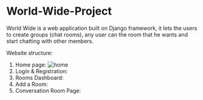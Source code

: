 # World-Wide-Project
 World Wide is a web application built on Django framework, it lets the users to create groups (chat rooms), any user can the room that he wants and start chatting with other members.

Website structure:
1. Home page:
![home](https://github.com/Nawal-Dweik/World-Wide-Project/tree/master/screenshots/1.PNG)
3. Login & Registration:
4. Rooms Dashboard:
5. Add a Room:
6. Conversation Room Page:

